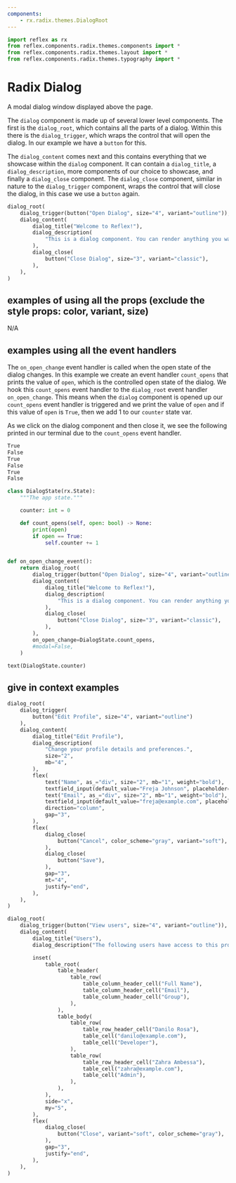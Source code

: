 ```yaml
---
components:
    - rx.radix.themes.DialogRoot
---
```


```python exec
import reflex as rx
from reflex.components.radix.themes.components import *
from reflex.components.radix.themes.layout import *
from reflex.components.radix.themes.typography import *
```

# Radix Dialog

A modal dialog window displayed above the page.

The `dialog` component is made up of several lower level components. The first is the `dialog_root`, which contains all the parts of a dialog. Within this there is the `dialog_trigger`, which wraps the control that will open the dialog. In our example we have a `button` for this. 

The `dialog_content` comes next and this contains everything that we showcase within the `dialog` component. It can contain a `dialog_title`, a `dialog_description`, more components of our choice to showcase, and finally a `dialog_close` component. The `dialog_close` component, similar in nature to the `dialog_trigger` component, wraps the control that will close the dialog, in this case we use a `button` again.


```python demo
dialog_root(
    dialog_trigger(button("Open Dialog", size="4", variant="outline")),
    dialog_content(
        dialog_title("Welcome to Reflex!"),
        dialog_description(
            "This is a dialog component. You can render anything you want in here.",
        ),
        dialog_close(
            button("Close Dialog", size="3", variant="classic"),
        ),
    ),
)
```





## examples of using all the props (exclude the style props: color, variant, size)

N/A

## examples using all the event handlers

The `on_open_change` event handler is called when the open state of the dialog changes. In this example we create an event handler `count_opens` that prints the value of `open`, which is the controlled open state of the dialog. We hook this `count_opens` event handler to the `dialog_root` event handler `on_open_change`. This means when the `dialog` component is opened up our `count_opens` event handler is triggered and we print the value of `open` and if this value of `open` is `True`, then we add 1 to our `counter` state var. 

As we click on the dialog component and then close it, we see the following printed in our terminal due to the `count_opens` event handler.

```bash
True
False
True
False
True
False
```

```python demo exec
class DialogState(rx.State):
    """The app state."""

    counter: int = 0

    def count_opens(self, open: bool) -> None:
        print(open)
        if open == True:
            self.counter += 1


def on_open_change_event():
    return dialog_root(
        dialog_trigger(button("Open Dialog", size="4", variant="outline")),
        dialog_content(
            dialog_title("Welcome to Reflex!"),
            dialog_description(
                "This is a dialog component. You can render anything you want in here.",
            ),
            dialog_close(
                button("Close Dialog", size="3", variant="classic"),
            ),
        ),
        on_open_change=DialogState.count_opens,
        #modal=False,
    )
```

```python demo
text(DialogState.counter)
```

## give in context examples 

```python demo
dialog_root(
    dialog_trigger(
        button("Edit Profile", size="4", variant="outline")
    ),
    dialog_content(
        dialog_title("Edit Profile"),
        dialog_description(
            "Change your profile details and preferences.",
            size="2",
            mb="4",
        ),
        flex(
            text("Name", as_="div", size="2", mb="1", weight="bold"),
            textfield_input(default_value="Freja Johnson", placeholder="Enter your name"),
            text("Email", as_="div", size="2", mb="1", weight="bold"),
            textfield_input(default_value="freja@example.com", placeholder="Enter your email"),
            direction="column",
            gap="3",
        ),
        flex(
            dialog_close(
                button("Cancel", color_scheme="gray", variant="soft"),
            ),
            dialog_close(
                button("Save"),
            ),
            gap="3",
            mt="4",
            justify="end",
        ),
    ),
)
```


```python demo
dialog_root(
    dialog_trigger(button("View users", size="4", variant="outline")),
    dialog_content(
        dialog_title("Users"),
        dialog_description("The following users have access to this project."),

        inset(
            table_root(
                table_header(
                    table_row(
                        table_column_header_cell("Full Name"),
                        table_column_header_cell("Email"),
                        table_column_header_cell("Group"),
                    ),
                ),
                table_body(
                    table_row(
                        table_row_header_cell("Danilo Rosa"),
                        table_cell("danilo@example.com"),
                        table_cell("Developer"),
                    ),
                    table_row(
                        table_row_header_cell("Zahra Ambessa"),
                        table_cell("zahra@example.com"),
                        table_cell("Admin"),
                    ),
                ),
            ),
            side="x",
            my="5",
        ),
        flex(
            dialog_close(
                button("Close", variant="soft", color_scheme="gray"),
            ),
            gap="3",
            justify="end",
        ),
    ),
)
```